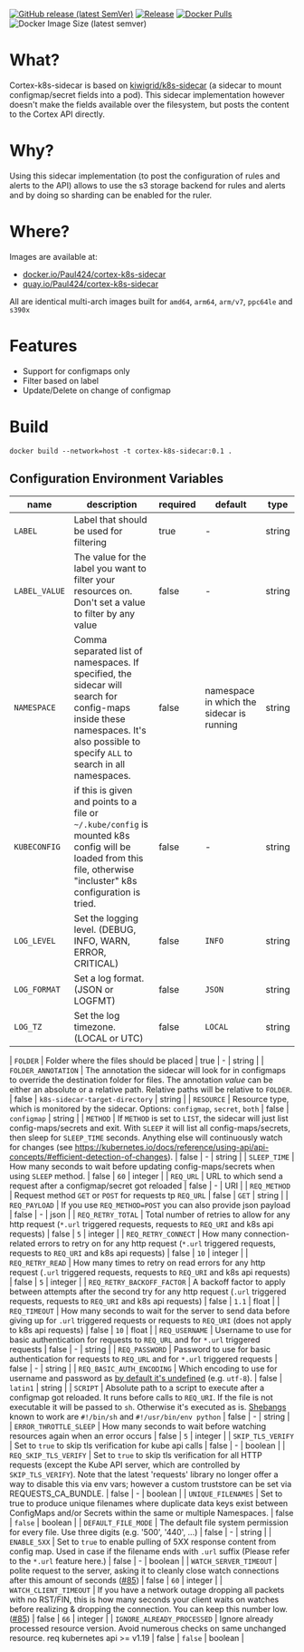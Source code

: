 

[![GitHub release (latest SemVer)](https://img.shields.io/github/v/release/Paul424/cortex-k8s-sidecar?style=flat)](https://github.com/Paul424/cortex-k8s-sidecar/releases)
[![Release](https://github.com/Paul424/cortex-k8s-sidecar/actions/workflows/release.yaml/badge.svg)](https://github.com/Paul424/cortex-k8s-sidecar/actions/workflows/release.yaml)
[![Docker Pulls](https://img.shields.io/docker/pulls/Paul424/cortex-k8s-sidecar.svg?style=flat)](https://hub.docker.com/r/Paul424/cortex-k8s-sidecar/)
![Docker Image Size (latest semver)](https://img.shields.io/docker/image-size/Paul424/cortex-k8s-sidecar)
# What?

Cortex-k8s-sidecar is based on [kiwigrid/k8s-sidecar](https://github.com/kiwigrid/k8s-sidecar) (a sidecar to mount configmap/secret fields into a pod). This sidecar implementation however doesn't make the fields available over the filesystem, but posts the content to the Cortex API directly.

# Why?

Using this sidecar implementation (to post the configuration of rules and alerts to the API) allows to use the s3 storage backend for rules and alerts and by doing so sharding can be enabled for the ruler.

# Where?

Images are available at:

- [docker.io/Paul424/cortex-k8s-sidecar](https://hub.docker.com/r/Paul424/cortex-k8s-sidecar)
- [quay.io/Paul424/cortex-k8s-sidecar](https://quay.io/repository/Paul424/cortex-k8s-sidecar)

All are identical multi-arch images built for `amd64`, `arm64`, `arm/v7`, `ppc64le` and `s390x`

# Features

- Support for configmaps only
- Filter based on label
- Update/Delete on change of configmap

# Build

```shell
docker build --network=host -t cortex-k8s-sidecar:0.1 .
```

## Configuration Environment Variables

| name                       | description                                                                                                                                                                                                                                                                                                                         | required | default                                   | type    |
|----------------------------|-------------------------------------------------------------------------------------------------------------------------------------------------------------------------------------------------------------------------------------------------------------------------------------------------------------------------------------|----------|-------------------------------------------|---------|
| `LABEL`                    | Label that should be used for filtering                                                                                                                                                                                                                                                                                             | true     | -                                         | string  |
| `LABEL_VALUE`              | The value for the label you want to filter your resources on. Don't set a value to filter by any value                                                                                                                                                                                                                              | false    | -                                         | string  |
| `NAMESPACE`                | Comma separated list of namespaces. If specified, the sidecar will search for config-maps inside these namespaces. It's also possible to specify `ALL` to search in all namespaces.                                                                                                                                                 | false    | namespace in which the sidecar is running | string  |
| `KUBECONFIG`               | if this is given and points to a file or `~/.kube/config` is mounted k8s config will be loaded from this file, otherwise "incluster" k8s configuration is tried.                                                                                                                                                                    | false    | -                                         | string  |
| `LOG_LEVEL`                | Set the logging level. (DEBUG, INFO, WARN, ERROR, CRITICAL)                                                                                                                                                                                                                                                                         | false    | `INFO`                                    | string  |
| `LOG_FORMAT`               | Set a log format. (JSON or LOGFMT)                                                                                                                                                                                                                                                                                                  | false    | `JSON`                                    | string  |
| `LOG_TZ`                   | Set the log timezone. (LOCAL or UTC)                                                                                                                                                                                                                                                                                                | false    | `LOCAL`                                   | string  |







| `FOLDER`                   | Folder where the files should be placed                                                                                                                                                                                                                                                                                             | true     | -                                         | string  |
| `FOLDER_ANNOTATION`        | The annotation the sidecar will look for in configmaps to override the destination folder for files. The annotation _value_ can be either an absolute or a relative path. Relative paths will be relative to `FOLDER`.                                                                                                              | false    | `k8s-sidecar-target-directory`            | string  |
| `RESOURCE`                 | Resource type, which is monitored by the sidecar. Options: `configmap`, `secret`, `both`                                                                                                                                                                                                                                            | false    | `configmap`                               | string  |
| `METHOD`                   | If `METHOD` is set to `LIST`, the sidecar will just list config-maps/secrets and exit. With `SLEEP` it will list all config-maps/secrets, then sleep for `SLEEP_TIME` seconds. Anything else will continuously watch for changes (see https://kubernetes.io/docs/reference/using-api/api-concepts/#efficient-detection-of-changes). | false    | -                                         | string  |
| `SLEEP_TIME`               | How many seconds to wait before updating config-maps/secrets when using `SLEEP` method.                                                                                                                                                                                                                                             | false    | `60`                                      | integer |
| `REQ_URL`                  | URL to which send a request after a configmap/secret got reloaded                                                                                                                                                                                                                                                                   | false    | -                                         | URI     |
| `REQ_METHOD`               | Request method `GET` or `POST` for requests tp `REQ_URL`                                                                                                                                                                                                                                                                            | false    | `GET`                                     | string  |
| `REQ_PAYLOAD`              | If you use `REQ_METHOD=POST` you can also provide json payload                                                                                                                                                                                                                                                                      | false    | -                                         | json    |
| `REQ_RETRY_TOTAL`          | Total number of retries to allow for any http request (`*.url` triggered requests, requests to `REQ_URI` and k8s api requests)                                                                                                                                                                                                      | false    | `5`                                       | integer |
| `REQ_RETRY_CONNECT`        | How many connection-related errors to retry on for any http request (`*.url` triggered requests, requests to `REQ_URI` and k8s api requests)                                                                                                                                                                                        | false    | `10`                                      | integer |
| `REQ_RETRY_READ`           | How many times to retry on read errors for any http request (`.url` triggered requests, requests to `REQ_URI` and k8s api requests)                                                                                                                                                                                                 | false    | `5`                                       | integer |
| `REQ_RETRY_BACKOFF_FACTOR` | A backoff factor to apply between attempts after the second try for any http request (`.url` triggered requests, requests to `REQ_URI` and k8s api requests)                                                                                                                                                                        | false    | `1.1`                                     | float   |
| `REQ_TIMEOUT`              | How many seconds to wait for the server to send data before giving up for `.url` triggered requests or requests to `REQ_URI` (does not apply to k8s api requests)                                                                                                                                                                   | false    | `10`                                      | float   |
| `REQ_USERNAME`             | Username to use for basic authentication for requests to `REQ_URL` and for `*.url` triggered requests                                                                                                                                                                                                                               | false    | -                                         | string  |
| `REQ_PASSWORD`             | Password to use for basic authentication for requests to `REQ_URL` and for `*.url` triggered requests                                                                                                                                                                                                                               | false    | -                                         | string  |
| `REQ_BASIC_AUTH_ENCODING`  | Which encoding to use for username and password as [by default it's undefined](https://datatracker.ietf.org/doc/html/rfc7617) (e.g. `utf-8`).                                                                                                                                                                                       | false    | `latin1`                                  | string  |
| `SCRIPT`                   | Absolute path to a script to execute after a configmap got reloaded. It runs before calls to `REQ_URI`. If the file is not executable it will be passed to `sh`. Otherwise it's executed as is. [Shebangs](https://en.wikipedia.org/wiki/Shebang_(Unix)) known to work are `#!/bin/sh` and `#!/usr/bin/env python`                  | false    | -                                         | string  |
| `ERROR_THROTTLE_SLEEP`     | How many seconds to wait before watching resources again when an error occurs                                                                                                                                                                                                                                                       | false    | `5`                                       | integer |
| `SKIP_TLS_VERIFY`          | Set to `true` to skip tls verification for kube api calls                                                                                                                                                                                                                                                                           | false    | -                                         | boolean |
| `REQ_SKIP_TLS_VERIFY`      | Set to `true` to skip tls verification for all HTTP requests (except the Kube API server, which are controlled by `SKIP_TLS_VERIFY`). Note that the latest 'requests' library no longer offer a way to disable this via env vars; however a custom truststore can be set via REQUESTS_CA_BUNDLE.                                    | false    | -                                         | boolean |
| `UNIQUE_FILENAMES`         | Set to true to produce unique filenames where duplicate data keys exist between ConfigMaps and/or Secrets within the same or multiple Namespaces.                                                                                                                                                                                   | false    | `false`                                   | boolean |
| `DEFAULT_FILE_MODE`        | The default file system permission for every file. Use three digits (e.g. '500', '440', ...)                                                                                                                                                                                                                                        | false    | -                                         | string  |
| `ENABLE_5XX`               | Set to `true` to enable pulling of 5XX response content from config map. Used in case if the filename ends with `.url` suffix (Please refer to the `*.url` feature here.)                                                                                                                                                           | false    | -                                         | boolean |
| `WATCH_SERVER_TIMEOUT`     | polite request to the server, asking it to cleanly close watch connections after this amount of seconds ([#85](https://github.com/Paul424/cortex-k8s-sidecar/issues/85))                                                                                                                                                                  | false    | `60`                                      | integer |
| `WATCH_CLIENT_TIMEOUT`     | If you have a network outage dropping all packets with no RST/FIN, this is how many seconds your client waits on watches before realizing & dropping the connection. You can keep this number low. ([#85](https://github.com/Paul424/cortex-k8s-sidecar/issues/85))                                                                       | false    | `66`                                      | integer |
| `IGNORE_ALREADY_PROCESSED` | Ignore already processed resource version. Avoid numerous checks on same unchanged resource. req kubernetes api >= v1.19                                                                                                                                                                                                            | false    | `false`                                   | boolean |
